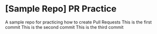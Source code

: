 # [Sample Repo] PR Practice
A sample repo for practicing how to create Pull Requests
This is the first commit
This is the second commit
This is the third commit
